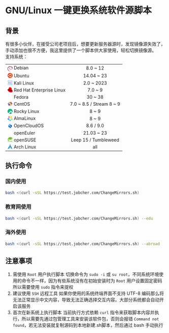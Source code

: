 # GNU/Linux 一键更换系统软件源脚本


## 背景
有很多小伙伴，在接受公司老项目后，想要更新服务器源时，发现镜像源失效了，手动添加也很不方便，我这里提供了一个脚本供大家使用，轻松切换镜像源。  
支持系统：  
<table align="center">
<tr>
    <td><a href="https://www.debian.org" target="_blank"><img src="/images/icon/debian.svg" width="16" height="16" style="vertical-align: -0.45em"></a>&nbsp;Debian</td>
    <td align="center">8.0 ~ 12</td>
</tr>
<tr>
    <td><a href="https://cn.ubuntu.com" target="_blank"><img src="/images/icon/ubuntu.svg" width="16" height="16" style="vertical-align: -0.15em"></a>&nbsp;Ubuntu</td>
    <td align="center">14.04 ~ 23</td>
</tr>
<tr>
    <td><a href="https://www.kali.org" target="_blank"><img src="/images/icon/kali-linux.svg" width="16" height="16" style="vertical-align: -0.15em"></a>&nbsp;Kali Linux</td>
    <td align="center">2.0 ~ 2023</td>
</tr>
<tr>
    <td><a href="https://access.redhat.com/products/red-hat-enterprise-linux" target="_blank"><img src="/images/icon/redhat.svg" width="16" height="16" style="vertical-align: -0.15em"></a>&nbsp;Red Hat Enterprise Linux</td>
    <td align="center">7.0 ~ 9</td>
</tr>
<tr>
    <td><a href="https://fedoraproject.org/zh-Hans" target="_blank"><img src="/images/icon/fedora.ico" width="16" height="16" style="vertical-align: -0.15em"></a>&nbsp;Fedora</td>
    <td align="center">30 ~ 38</td>
</tr>
<tr>
    <td><a href="https://www.centos.org" target="_blank"><img src="/images/icon/centos.svg" width="16" height="16" style="vertical-align: -0.15em"></a>&nbsp;CentOS</td>
    <td align="center">7.0 ~ 8.5 / Stream 8 ~ 9</td>
</tr>
<tr>
    <td><a href="https://rockylinux.org/zh_CN" target="_blank"><img src="/images/icon/rocky-linux.svg" width="16" height="16" style="vertical-align: -0.25em"></a>&nbsp;Rocky Linux</td>
    <td align="center">8 ~ 9</td>
</tr>
<tr>
    <td><a href="https://almalinux.org/zh-hans" target="_blank"><img src="/images/icon/almalinux.svg" width="16" height="16" style="vertical-align: -0.25em"></a>&nbsp;AlmaLinux</td>
    <td align="center">8 ~ 9</td>
</tr>
<tr>
    <td><a href="https://www.opencloudos.org" target="_blank"><img src="/images/icon/opencloudos.png" width="16" height="16" style="vertical-align: -0.25em"></a>&nbsp;OpenCloudOS</td>
    <td align="center">8.6 / 9.0</td>
</tr>
<tr>
    <td><a href="https://www.openeuler.org/zh" target="_blank"><img src="/images/icon/openeuler.ico" width="16" height="16" style="vertical-align: -0.15em"></a>&nbsp;openEuler</td>
    <td align="center">21.03 ~ 23</td>
</tr>
<tr>
    <td><a href="https://www.opensuse.org" target="_blank"><img src="/images/icon/opensuse.svg" width="16" height="16" style="vertical-align: -0.15em"></a>&nbsp;openSUSE</td>
    <td align="center">Leep 15 / Tumbleweed</td>
</tr>
<tr>
    <td><a href="https://archlinux.org" target="_blank"><img src="/images/icon/arch-linux.ico" width="16" height="16" style="vertical-align: -0.15em"></a>&nbsp;Arch Linux</td>
    <td align="center">all</td>
</tr>
</table>

## 执行命令
### 国内使用
```bash
bash <(curl -sSL https://test.jobcher.com/ChangeMirrors.sh)
```
### 教育网使用
```bash
bash <(curl -sSL https://test.jobcher.com/ChangeMirrors.sh) --edu
```
### 海外使用
```bash
bash <(curl -sSL https://test.jobcher.com/ChangeMirrors.sh) --abroad
```

## 注意事项
1. 需使用 `Root` 用户执行脚本
    切换命令为 `sudo -i` 或 `su root`，不同系统环境使用的命令不一样，因为有些系统没有在初始安装时为 `Root` 用户设置固定密码所以需要使用 `sudo` 指令来提权
2. 建议使用 `SSH` 远程工具
    如果你使用的系统终端界面不支持 UTF-8 编码那么将无法正常显示中文内容，导致无法正确选择交互内容。大部分系统都会自动开启该服务
3. 首次在新系统上执行脚本
    当前执行方式依赖 `curl` 指令来获取脚本内容并执行，所以需要先通过包管理工具来安装该软件包，否则会报错 `Command not found`，若无法安装就复制源码到本地新建.sh脚本，然后通过 bash 手动执行

